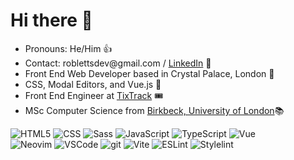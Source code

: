 <h1>Hi there 👋</h1>

<ul>
  <li>Pronouns: He/Him 👍</li>
  <li>Contact: roblettsdev@gmail.com / <a href="https://www.linkedin.com/in/robertletts">LinkedIn</a> 📮</li>
  <li>Front End Web Developer based in Crystal Palace, London 🦖</li>
  <li>CSS, Modal Editors, and Vue.js 💚</li>
  <li>Front End Engineer at <a href="https://www.tixtrack.com/">TixTrack</a> 🎟</li>
  <li>MSc Computer Science from <a href="https://www.bbk.ac.uk/study/2022/postgraduate/programmes/TMSCOSCI_C/0/computer-science-msc" target="_blank">Birkbeck, University of London</a>📚</li>
</ul>

<div>
  <img alt="HTML5" src="https://img.shields.io/badge/-HTML5-E34F26?style=for-the-badge&logo=html5&logoColor=white" />
  <img alt="CSS" src="https://img.shields.io/badge/CSS-239120?&style=for-the-badge&logo=css3&logoColor=white" />
  <img alt="Sass" src="https://img.shields.io/badge/-Sass-CC6699?style=for-the-badge&logo=sass&logoColor=white" />
  
  <img alt="JavaScript" src="https://img.shields.io/badge/JavaScript-323330?style=for-the-badge&logo=javascript&logoColor=F7DF1E" />
  <img alt="TypeScript" src="https://img.shields.io/badge/TypeScript-007ACC?style=for-the-badge&logo=typescript&logoColor=FFF" />
  <img alt="Vue" src="https://img.shields.io/badge/Vue-4fc08d?style=for-the-badge&logo=vuedotjs&logoColor=white" />
</div>

<div>
  <img alt="Neovim" src="https://img.shields.io/badge/NeoVim-%2357A143.svg?&style=for-the-badge&logo=neovim&logoColor=white" />
  <img alt="VSCode" src="https://img.shields.io/badge/Visual_Studio_Code-0078D4?style=for-the-badge&logo=visual%20studio%20code&logoColor=white" />
  <img alt="git" src="https://img.shields.io/badge/GIT-E44C30?style=for-the-badge&logo=git&logoColor=white" />
  <img alt="Vite" src="https://img.shields.io/badge/Vite-646CFF?style=for-the-badge&logo=vite&logoColor=white" />
    <img alt="ESLint" src="https://img.shields.io/badge/eslint-3A33D1?style=for-the-badge&logo=eslint&logoColor=white" />
  <img alt="Stylelint" src="https://img.shields.io/badge/stylelint-000?style=for-the-badge&logo=stylelint&logoColor=white" />
</div>



  



